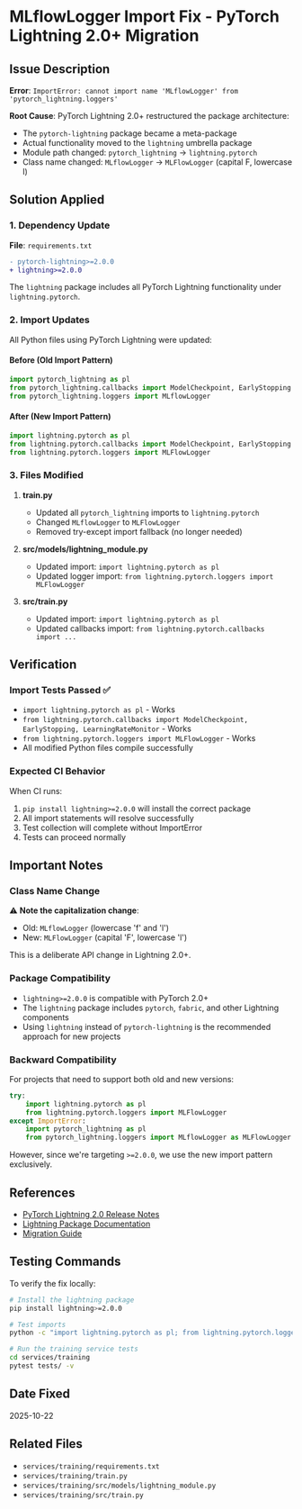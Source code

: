 # MLflowLogger Import Fix - PyTorch Lightning 2.0+ Migration

## Issue Description

**Error**: `ImportError: cannot import name 'MLflowLogger' from 'pytorch_lightning.loggers'`

**Root Cause**: PyTorch Lightning 2.0+ restructured the package architecture:
- The `pytorch-lightning` package became a meta-package
- Actual functionality moved to the `lightning` umbrella package
- Module path changed: `pytorch_lightning` → `lightning.pytorch`
- Class name changed: `MLflowLogger` → `MLFlowLogger` (capital F, lowercase l)

## Solution Applied

### 1. Dependency Update

**File**: `requirements.txt`

```diff
- pytorch-lightning>=2.0.0
+ lightning>=2.0.0
```

The `lightning` package includes all PyTorch Lightning functionality under `lightning.pytorch`.

### 2. Import Updates

All Python files using PyTorch Lightning were updated:

#### Before (Old Import Pattern)
```python
import pytorch_lightning as pl
from pytorch_lightning.callbacks import ModelCheckpoint, EarlyStopping
from pytorch_lightning.loggers import MLflowLogger
```

#### After (New Import Pattern)
```python
import lightning.pytorch as pl
from lightning.pytorch.callbacks import ModelCheckpoint, EarlyStopping
from lightning.pytorch.loggers import MLFlowLogger
```

### 3. Files Modified

1. **train.py**
   - Updated all `pytorch_lightning` imports to `lightning.pytorch`
   - Changed `MLflowLogger` to `MLFlowLogger`
   - Removed try-except import fallback (no longer needed)

2. **src/models/lightning_module.py**
   - Updated import: `import lightning.pytorch as pl`
   - Updated logger import: `from lightning.pytorch.loggers import MLFlowLogger`

3. **src/train.py**
   - Updated import: `import lightning.pytorch as pl`
   - Updated callbacks import: `from lightning.pytorch.callbacks import ...`

## Verification

### Import Tests Passed ✅
- `import lightning.pytorch as pl` - Works
- `from lightning.pytorch.callbacks import ModelCheckpoint, EarlyStopping, LearningRateMonitor` - Works
- `from lightning.pytorch.loggers import MLFlowLogger` - Works
- All modified Python files compile successfully

### Expected CI Behavior
When CI runs:
1. `pip install lightning>=2.0.0` will install the correct package
2. All import statements will resolve successfully
3. Test collection will complete without ImportError
4. Tests can proceed normally

## Important Notes

### Class Name Change
⚠️ **Note the capitalization change**:
- Old: `MLflowLogger` (lowercase 'f' and 'l')
- New: `MLFlowLogger` (capital 'F', lowercase 'l')

This is a deliberate API change in Lightning 2.0+.

### Package Compatibility
- `lightning>=2.0.0` is compatible with PyTorch 2.0+
- The `lightning` package includes `pytorch`, `fabric`, and other Lightning components
- Using `lightning` instead of `pytorch-lightning` is the recommended approach for new projects

### Backward Compatibility
For projects that need to support both old and new versions:
```python
try:
    import lightning.pytorch as pl
    from lightning.pytorch.loggers import MLFlowLogger
except ImportError:
    import pytorch_lightning as pl
    from pytorch_lightning.loggers import MLflowLogger as MLFlowLogger
```

However, since we're targeting `>=2.0.0`, we use the new import pattern exclusively.

## References

- [PyTorch Lightning 2.0 Release Notes](https://github.com/Lightning-AI/lightning/releases/tag/2.0.0)
- [Lightning Package Documentation](https://lightning.ai/docs/pytorch/stable/)
- [Migration Guide](https://lightning.ai/docs/pytorch/stable/upgrade/migration_guide.html)

## Testing Commands

To verify the fix locally:

```bash
# Install the lightning package
pip install lightning>=2.0.0

# Test imports
python -c "import lightning.pytorch as pl; from lightning.pytorch.loggers import MLFlowLogger; print('Success!')"

# Run the training service tests
cd services/training
pytest tests/ -v
```

## Date Fixed
2025-10-22

## Related Files
- `services/training/requirements.txt`
- `services/training/train.py`
- `services/training/src/models/lightning_module.py`
- `services/training/src/train.py`
